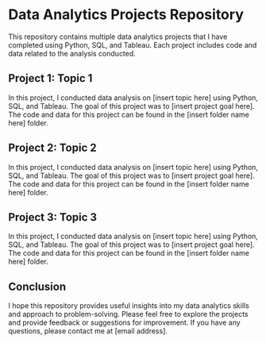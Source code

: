 # Data Analytics Projects Repository
This repository contains multiple data analytics projects that I have completed using Python, SQL, and Tableau. Each project includes code and data related to the analysis conducted.

## Project 1: Topic 1
In this project, I conducted data analysis on [insert topic here] using Python, SQL, and Tableau. The goal of this project was to [insert project goal here]. The code and data for this project can be found in the [insert folder name here] folder.

## Project 2: Topic 2
In this project, I conducted data analysis on [insert topic here] using Python, SQL, and Tableau. The goal of this project was to [insert project goal here]. The code and data for this project can be found in the [insert folder name here] folder.

## Project 3: Topic 3
In this project, I conducted data analysis on [insert topic here] using Python, SQL, and Tableau. The goal of this project was to [insert project goal here]. The code and data for this project can be found in the [insert folder name here] folder.


## Conclusion
I hope this repository provides useful insights into my data analytics skills and approach to problem-solving. Please feel free to explore the projects and provide feedback or suggestions for improvement. If you have any questions, please contact me at [email address].
